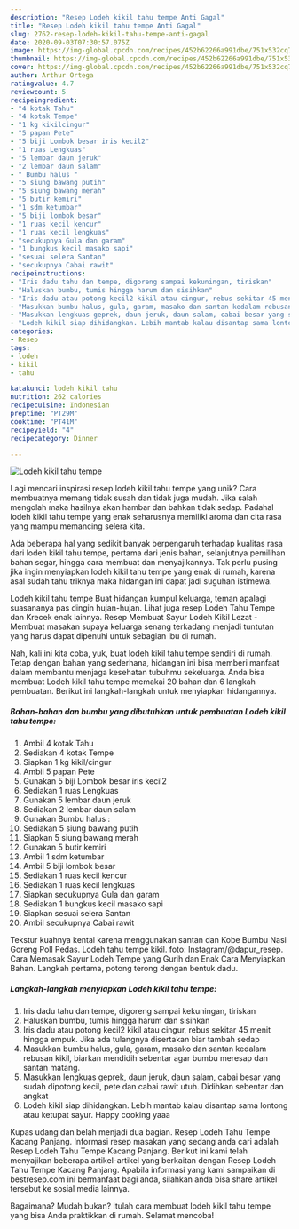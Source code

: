 ```yaml
---
description: "Resep Lodeh kikil tahu tempe Anti Gagal"
title: "Resep Lodeh kikil tahu tempe Anti Gagal"
slug: 2762-resep-lodeh-kikil-tahu-tempe-anti-gagal
date: 2020-09-03T07:30:57.075Z
image: https://img-global.cpcdn.com/recipes/452b62266a991dbe/751x532cq70/lodeh-kikil-tahu-tempe-foto-resep-utama.jpg
thumbnail: https://img-global.cpcdn.com/recipes/452b62266a991dbe/751x532cq70/lodeh-kikil-tahu-tempe-foto-resep-utama.jpg
cover: https://img-global.cpcdn.com/recipes/452b62266a991dbe/751x532cq70/lodeh-kikil-tahu-tempe-foto-resep-utama.jpg
author: Arthur Ortega
ratingvalue: 4.7
reviewcount: 5
recipeingredient:
- "4 kotak Tahu"
- "4 kotak Tempe"
- "1 kg kikilcingur"
- "5 papan Pete"
- "5 biji Lombok besar iris kecil2"
- "1 ruas Lengkuas"
- "5 lembar daun jeruk"
- "2 lembar daun salam"
- " Bumbu halus "
- "5 siung bawang putih"
- "5 siung bawang merah"
- "5 butir kemiri"
- "1 sdm ketumbar"
- "5 biji lombok besar"
- "1 ruas kecil kencur"
- "1 ruas kecil lengkuas"
- "secukupnya Gula dan garam"
- "1 bungkus kecil masako sapi"
- "sesuai selera Santan"
- "secukupnya Cabai rawit"
recipeinstructions:
- "Iris dadu tahu dan tempe, digoreng sampai kekuningan, tiriskan"
- "Haluskan bumbu, tumis hingga harum dan sisihkan"
- "Iris dadu atau potong kecil2 kikil atau cingur, rebus sekitar 45 menit hingga empuk. Jika ada tulangnya disertakan biar tambah sedap"
- "Masukkan bumbu halus, gula, garam, masako dan santan kedalam rebusan kikil, biarkan mendidih sebentar agar bumbu meresap dan santan matang."
- "Masukkan lengkuas geprek, daun jeruk, daun salam, cabai besar yang sudah dipotong kecil, pete dan cabai rawit utuh. Didihkan sebentar dan angkat"
- "Lodeh kikil siap dihidangkan. Lebih mantab kalau disantap sama lontong atau ketupat sayur. Happy cooking yaaa"
categories:
- Resep
tags:
- lodeh
- kikil
- tahu

katakunci: lodeh kikil tahu 
nutrition: 262 calories
recipecuisine: Indonesian
preptime: "PT29M"
cooktime: "PT41M"
recipeyield: "4"
recipecategory: Dinner

---
```



![Lodeh kikil tahu tempe](https://img-global.cpcdn.com/recipes/452b62266a991dbe/751x532cq70/lodeh-kikil-tahu-tempe-foto-resep-utama.jpg)

Lagi mencari inspirasi resep lodeh kikil tahu tempe yang unik? Cara membuatnya memang tidak susah dan tidak juga mudah. Jika salah mengolah maka hasilnya akan hambar dan bahkan tidak sedap. Padahal lodeh kikil tahu tempe yang enak seharusnya memiliki aroma dan cita rasa yang mampu memancing selera kita.

Ada beberapa hal yang sedikit banyak berpengaruh terhadap kualitas rasa dari lodeh kikil tahu tempe, pertama dari jenis bahan, selanjutnya pemilihan bahan segar, hingga cara membuat dan menyajikannya. Tak perlu pusing jika ingin menyiapkan lodeh kikil tahu tempe yang enak di rumah, karena asal sudah tahu triknya maka hidangan ini dapat jadi suguhan istimewa.

Lodeh kikil tahu tempe Buat hidangan kumpul keluarga, teman apalagi suasananya pas dingin hujan-hujan. Lihat juga resep Lodeh Tahu Tempe dan Krecek enak lainnya. Resep Membuat Sayur Lodeh Kikil Lezat - Membuat masakan supaya keluarga senang terkadang menjadi tuntutan yang harus dapat dipenuhi untuk sebagian ibu di rumah.


Nah, kali ini kita coba, yuk, buat lodeh kikil tahu tempe sendiri di rumah. Tetap dengan bahan yang sederhana, hidangan ini bisa memberi manfaat dalam membantu menjaga kesehatan tubuhmu sekeluarga. Anda bisa membuat Lodeh kikil tahu tempe memakai 20 bahan dan 6 langkah pembuatan. Berikut ini langkah-langkah untuk menyiapkan hidangannya.

<!--inarticleads1-->

##### Bahan-bahan dan bumbu yang dibutuhkan untuk pembuatan Lodeh kikil tahu tempe:

1. Ambil 4 kotak Tahu
1. Sediakan 4 kotak Tempe
1. Siapkan 1 kg kikil/cingur
1. Ambil 5 papan Pete
1. Gunakan 5 biji Lombok besar iris kecil2
1. Sediakan 1 ruas Lengkuas
1. Gunakan 5 lembar daun jeruk
1. Sediakan 2 lembar daun salam
1. Gunakan  Bumbu halus :
1. Sediakan 5 siung bawang putih
1. Siapkan 5 siung bawang merah
1. Gunakan 5 butir kemiri
1. Ambil 1 sdm ketumbar
1. Ambil 5 biji lombok besar
1. Sediakan 1 ruas kecil kencur
1. Sediakan 1 ruas kecil lengkuas
1. Siapkan secukupnya Gula dan garam
1. Sediakan 1 bungkus kecil masako sapi
1. Siapkan sesuai selera Santan
1. Ambil secukupnya Cabai rawit


Tekstur kuahnya kental karena menggunakan santan dan Kobe Bumbu Nasi Goreng Poll Pedas. Lodeh tahu tempe kikil. foto: Instagram/@dapur_resep. Cara Memasak Sayur Lodeh Tempe yang Gurih dan Enak Cara Menyiapkan Bahan. Langkah pertama, potong terong dengan bentuk dadu. 

<!--inarticleads2-->

##### Langkah-langkah menyiapkan Lodeh kikil tahu tempe:

1. Iris dadu tahu dan tempe, digoreng sampai kekuningan, tiriskan
1. Haluskan bumbu, tumis hingga harum dan sisihkan
1. Iris dadu atau potong kecil2 kikil atau cingur, rebus sekitar 45 menit hingga empuk. Jika ada tulangnya disertakan biar tambah sedap
1. Masukkan bumbu halus, gula, garam, masako dan santan kedalam rebusan kikil, biarkan mendidih sebentar agar bumbu meresap dan santan matang.
1. Masukkan lengkuas geprek, daun jeruk, daun salam, cabai besar yang sudah dipotong kecil, pete dan cabai rawit utuh. Didihkan sebentar dan angkat
1. Lodeh kikil siap dihidangkan. Lebih mantab kalau disantap sama lontong atau ketupat sayur. Happy cooking yaaa


Kupas udang dan belah menjadi dua bagian. Resep Lodeh Tahu Tempe Kacang Panjang. Informasi resep masakan yang sedang anda cari adalah Resep Lodeh Tahu Tempe Kacang Panjang. Berikut ini kami telah menyajikan beberapa artikel-artikel yang berkaitan dengan Resep Lodeh Tahu Tempe Kacang Panjang. Apabila informasi yang kami sampaikan di bestresep.com ini bermanfaat bagi anda, silahkan anda bisa share artikel tersebut ke sosial media lainnya. 

Bagaimana? Mudah bukan? Itulah cara membuat lodeh kikil tahu tempe yang bisa Anda praktikkan di rumah. Selamat mencoba!
